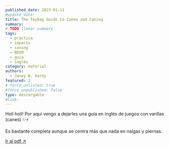 ```yaml
---
published_date: 2023-01-11
#update_date:
title: The Toybag Guide to Canes and Caning
summary:
# TODO llenar summary
tags:
  - practica
  - impacto
  - caning
  - BDSM
  - guia
  - inglés
category: material
authors:
  - Janey W. Hardy
featured: 2
# force_unlisted: true
#force_unpublished: false
type: descargable
#link:
---
```


<script>
  import guia from '$lib/posts/media/toybag-guide-to-canes-and-caning/1.pdf'
</script>

Holi holi! Por aquí vengo a dejarles una guía en inglés de juegos con varillas (canes) ✨⚡️

Es bastante completa aunque se centra más que nada en nalgas y piernas.

<object title="Toybag guide to canes and caning" data={guia} type="application/pdf" width="800px" height="1000px" alt="pdf">
<a href={guia}>Ir al pdf ↗️</a>
</object>
